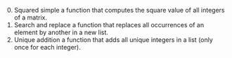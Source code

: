 0. Squared simple 
 a function that computes the square value of all integers of a matrix.
 1. Search and replace 
  a function that replaces all occurrences of an element by another in a new list.
 2. Unique addition 
 a function that adds all unique integers in a list (only once for each integer).